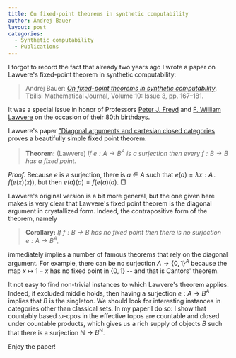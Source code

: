 ```yaml
---
title: On fixed-point theorems in synthetic computability
author: Andrej Bauer
layout: post
categories:
  - Synthetic computability
  - Publications
---
```


I forgot to record the fact that already two years ago I wrote a paper on
Lawvere's fixed-point theorem in synthetic computability:

> Andrej Bauer: [*On fixed-point theorems in synthetic computability*](https://doi.org/10.1515/tmj-2017-0107).
> Tbilisi Mathematical Journal, Volume 10: Issue 3, pp. 167–181.

It was a special issue in honor of Professors [Peter J.
Freyd](https://en.wikipedia.org/wiki/Peter_J._Freyd) and [F. William
Lawvere](https://en.wikipedia.org/wiki/William_Lawvere) on the occasion of their
80th birthdays.

Lawvere's paper ["Diagonal arguments and cartesian closed
categories](http://tac.mta.ca/tac/reprints/articles/15/tr15abs.html) proves a
beautifully simple fixed point theorem.

> **Theorem:** (Lawvere) *If $e : A \to B^A$ is a surjection then every $f : B \to B$ has a fixed point.*

*Proof.* Because $e$ is a surjection, there is $a \in A$ such that $e(a) = \lambda x : A \,.\, f(e(x)(x))$, but then $e(a)(a) = f(e(a)(a)$. $\Box$

Lawvere's original version is a bit more general, but the one given here makes is very clear that Lawvere's fixed point theorem is the diagonal argument in crystallized form. Indeed, the contrapositive form of the theorem, namely

> **Corollary:** *If $f : B \to B$ has no fixed point then there is no surjection $e : A \to B^A$.*

immediately implies a number of famous theorems that rely on the diagonal argument. For example, there can be no surjection $A \to \lbrace 0, 1\rbrace^A$ because the map $x \mapsto 1 - x$ has no fixed point in $\lbrace 0, 1\rbrace$ -- and that is Cantors' theorem.

It not easy to find non-trivial instances to which Lawvere's theorem applies. Indeed, if excluded middle holds, then having a surjection $e : A \to B^A$ implies that $B$ is the singleton. We should look for interesting instances in categories other than classical sets. In my paper I do so: I show that countably based $\omega$-cpos in the effective topos are countable and closed under countable products, which gives us a rich supply of objects $B$ such that there is a surjection $\mathbb{N} \to B^\mathbb{N}$.

Enjoy the paper!

